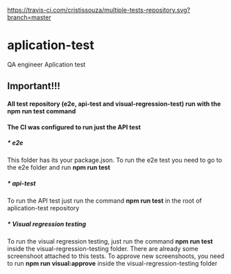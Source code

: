 https://travis-ci.com/cristissouza/multiple-tests-repository.svg?branch=master

# aplication-test
QA engineer Aplication test


## Important!!!
#### All test repository (e2e, api-test and visual-regression-test) run with the **npm run test** command
#### The CI was configured to run just the API test

##### * e2e
 This folder has its your package.json.
 To run the e2e test you need to go to the e2e folder and run **npm run test**

##### * api-test
To run the API test just run the command  **npm run test** in the root of aplication-test repository


##### * Visual regression testing
To run the visual regression testing, just run the command  **npm run test** inside the visual-regression-testing folder.
There are already some screenshoot attached to this tests.
To approve new screenshoots, you need to run **npm run visual:approve** inside the visual-regression-testing folder
